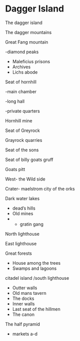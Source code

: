 # Dagger Island



The dagger island 

The dagger mountains

Great Fang mountain

-diamond peaks

* Maleficius prisons
* Archives 
* Lichs abode 

Seat of hornhill

-main chamber

-long hall

-private quarters 

Hornhill mine

Seat of Greyrock

Grayrock quarries 

Seat of the sons 

Seat of billy goats gruff

Goats pitt 

West- the Wild side 

Crater- maelstrom city of the orks

Dark water lakes 

* dead’s hills 
* Old mines 
* - gratin gang 

North lighthouse 

East lighthouse

Great forests 

* House among the trees 
* Swamps and lagoons

citadel island /south lighthouse 

* Outter walls
* Old mans tavern
* The docks 
* Inner walls
* Last seat of the hillmen
* The canon

The half pyramid 

* markets a-d

